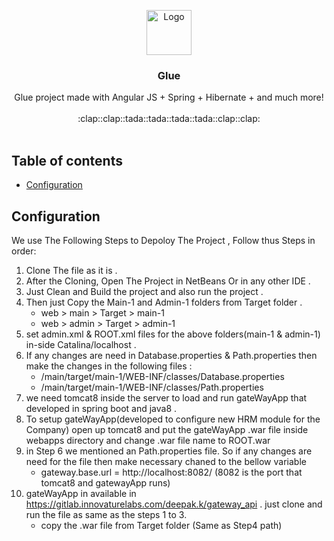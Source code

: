<p align="center">
    <a href="https://app.gluemodel.com/">
        <img src="https://app.gluemodel.com/image/glue_drive.png" alt="Logo" width=72 height=72>
    </a>
    <h3 align="center">Glue</h3>
</p>

<p align="center">
    Glue project made with Angular JS + Spring + Hibernate + and much more!
    <br>
    <br>
    :clap::clap::tada::tada::tada::tada::clap::clap:
    <br>
    <br>
</p>

## Table of contents

- [Configuration](#configuration)


## Configuration

We use The Following Steps to Depoloy The Project , Follow thus Steps in order:
1. Clone The file as it is .
2. After the Cloning, Open The Project in NetBeans Or in any other IDE .
3. Just Clean and Build the project and also run the project .
4. Then just Copy the Main-1 and Admin-1 folders from Target folder .
    * web > main > Target > main-1
    * web > admin > Target > admin-1
5. set admin.xml & ROOT.xml files for the above folders(main-1 & admin-1) in-side Catalina/localhost .
6. If any changes are need in Database.properties & Path.properties then make the changes in the following files :
    * /main/target/main-1/WEB-INF/classes/Database.properties
    * /main/target/main-1/WEB-INF/classes/Path.properties
7. we need tomcat8 inside the server to load and run gateWayApp that developed in spring boot and java8 .
8. To setup gateWayApp(developed to configure new HRM module for the Company) open up tomcat8 and put the gateWayApp .war file inside webapps directory and change .war file name to ROOT.war
9. in Step 6 we mentioned an Path.properties file. So if any changes are need for the file then make necessary chaned to the bellow variable
    * gateway.base.url = http://localhost:8082/ (8082 is the port that tomcat8 and gatewayApp runs)
10. gateWayApp in available in https://gitlab.innovaturelabs.com/deepak.k/gateway_api . just clone and run the file as same as the steps 1 to 3.
    * copy the .war file from Target folder (Same as Step4 path)
    
